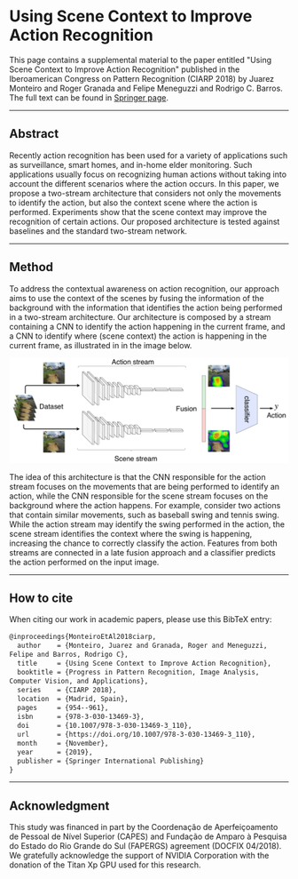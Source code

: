 # Using Scene Context to Improve Action Recognition

This page contains a supplemental material to the paper entitled "Using Scene Context to Improve Action Recognition" published in the Iberoamerican Congress on Pattern Recognition (CIARP 2018) by Juarez Monteiro and Roger Granada and Felipe Meneguzzi and Rodrigo C. Barros. The full text can be found in [Springer page](https://link.springer.com/chapter/10.1007%2F978-3-030-13469-3_110).

---
## Abstract

Recently action recognition has been used for a variety of applications such as surveillance, smart homes, and in-home elder monitoring. Such applications usually focus on recognizing human actions without taking into account the different scenarios where the action occurs. In this paper, we propose a two-stream architecture that considers not only the movements to identify the action, but also the context scene where the action is performed. Experiments show that the scene context may improve the recognition of certain actions. Our proposed architecture is tested against baselines and the standard two-stream network.

---
## Method

To address the contextual awareness on action recognition, our approach aims to use the context of the scenes by fusing the information of the background with the information that identifies the action being performed in a two-stream architecture. Our architecture is composed by a stream containing a CNN to identify the action happening in the current frame, and a CNN to identify where (scene context) the action is happening in the current frame, as illustrated in in the image below.

![Pipeline of our architecture](pipeline.png)

The idea of this architecture is that the CNN responsible for the action stream focuses on the movements that are being performed to identify an action, while the CNN responsible for the scene stream focuses on the background where the action happens. For example, consider two actions that contain similar movements, such as baseball swing and tennis swing. While the action stream may identify the swing performed in the action, the scene stream identifies the context where the swing is happening, increasing the chance to correctly classify the action. Features from both streams are connected in a late fusion approach and a classifier predicts the action performed on the input image. 


---
## How to cite

When citing our work in academic papers, please use this BibTeX entry:

```
@inproceedings{MonteiroEtAl2018ciarp,
  author    = {Monteiro, Juarez and Granada, Roger and Meneguzzi, Felipe and Barros, Rodrigo C},
  title     = {Using Scene Context to Improve Action Recognition},
  booktitle = {Progress in Pattern Recognition, Image Analysis, Computer Vision, and Applications},
  series    = {CIARP 2018},
  location  = {Madrid, Spain},
  pages     = {954--961},
  isbn      = {978-3-030-13469-3},
  doi       = {10.1007/978-3-030-13469-3_110},
  url       = {https://doi.org/10.1007/978-3-030-13469-3_110},
  month     = {November},
  year      = {2019},
  publisher = {Springer International Publishing}
}
```

---
## Acknowledgment

This study was financed in part by the Coordenação de Aperfeiçoamento de Pessoal de Nível Superior (CAPES) and Fundação de Amparo à Pesquisa do Estado do Rio Grande do Sul (FAPERGS) agreement (DOCFIX 04/2018). We gratefully acknowledge the support of NVIDIA Corporation with the donation of the Titan Xp GPU used for this research.
